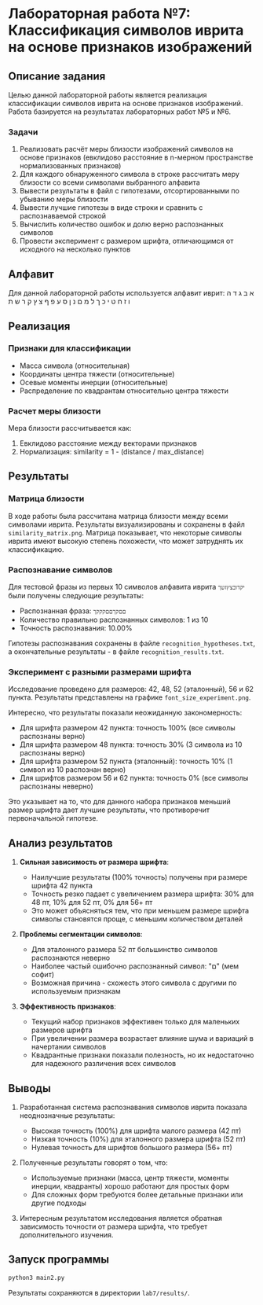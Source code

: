 # Лабораторная работа №7: Классификация символов иврита на основе признаков изображений

## Описание задания

Целью данной лабораторной работы является реализация классификации символов иврита на основе признаков изображений. Работа базируется на результатах лабораторных работ №5 и №6.

### Задачи

1. Реализовать расчёт меры близости изображений символов на основе признаков (евклидово расстояние в n-мерном пространстве нормализованных признаков)
2. Для каждого обнаруженного символа в строке рассчитать меру близости со всеми символами выбранного алфавита
3. Вывести результаты в файл с гипотезами, отсортированными по убыванию меры близости
4. Вывести лучшие гипотезы в виде строки и сравнить с распознаваемой строкой
5. Вычислить количество ошибок и долю верно распознанных символов
6. Провести эксперимент с размером шрифта, отличающимся от исходного на несколько пунктов

## Алфавит

Для данной лабораторной работы используется алфавит иврит:
א ב ג ד ה ו ז ח ט י כ ך ל מ ם נ ן ס ע פ ף צ ץ ק ר ש ת

## Реализация

### Признаки для классификации

- Масса символа (относительная)
- Координаты центра тяжести (относительные)
- Осевые моменты инерции (относительные)
- Распределение по квадрантам относительно центра тяжести

### Расчет меры близости

Мера близости рассчитывается как:
1. Евклидово расстояние между векторами признаков
2. Нормализация: similarity = 1 - (distance / max_distance)


## Результаты

### Матрица близости

В ходе работы была рассчитана матрица близости между всеми символами иврита. Результаты визуализированы и сохранены в файл `similarity_matrix.png`. Матрица показывает, что некоторые символы иврита имеют высокую степень похожести, что может затруднять их классификацию.

### Распознавание символов

Для тестовой фразы из первых 10 символов алфавита иврита `יקדובצץזשך` были получены следующие результаты:
- Распознанная фраза: `םםקךםםקקקך`
- Количество правильно распознанных символов: 1 из 10
- Точность распознавания: 10.00%

Гипотезы распознавания сохранены в файле `recognition_hypotheses.txt`, а окончательные результаты - в файле `recognition_results.txt`.

### Эксперимент с разными размерами шрифта

Исследование проведено для размеров: 42, 48, 52 (эталонный), 56 и 62 пункта.
Результаты представлены на графике `font_size_experiment.png`.

Интересно, что результаты показали неожиданную закономерность:
- Для шрифта размером 42 пункта: точность 100% (все символы распознаны верно)
- Для шрифта размером 48 пункта: точность 30% (3 символа из 10 распознаны верно)
- Для шрифта размером 52 пункта (эталонный): точность 10% (1 символ из 10 распознан верно)
- Для шрифтов размером 56 и 62 пункта: точность 0% (все символы распознаны неверно)

Это указывает на то, что для данного набора признаков меньший размер шрифта дает лучшие результаты, что противоречит первоначальной гипотезе.

## Анализ результатов

1. **Сильная зависимость от размера шрифта**:
   - Наилучшие результаты (100% точность) получены при размере шрифта 42 пункта
   - Точность резко падает с увеличением размера шрифта: 30% для 48 пт, 10% для 52 пт, 0% для 56+ пт
   - Это может объясняться тем, что при меньшем размере шрифта символы становятся проще, с меньшим количеством деталей

2. **Проблемы сегментации символов**:
   - Для эталонного размера 52 пт большинство символов распознаются неверно
   - Наиболее частый ошибочно распознанный символ: "ם" (мем софит)
   - Возможная причина - схожесть этого символа с другими по используемым признакам

3. **Эффективность признаков**:
   - Текущий набор признаков эффективен только для маленьких размеров шрифта
   - При увеличении размера возрастает влияние шума и вариаций в начертании символов
   - Квадрантные признаки показали полезность, но их недостаточно для надежного различения всех символов

## Выводы

1. Разработанная система распознавания символов иврита показала неоднозначные результаты:
   - Высокая точность (100%) для шрифта малого размера (42 пт)
   - Низкая точность (10%) для эталонного размера шрифта (52 пт)
   - Нулевая точность для шрифтов большого размера (56+ пт)

2. Полученные результаты говорят о том, что:
   - Используемые признаки (масса, центр тяжести, моменты инерции, квадранты) хорошо работают для простых форм
   - Для сложных форм требуются более детальные признаки или другие подходы

3. Интересным результатом исследования является обратная зависимость точности от размера шрифта, что требует дополнительного изучения.

## Запуск программы

```bash
python3 main2.py
```

Результаты сохраняются в директории `lab7/results/`. 